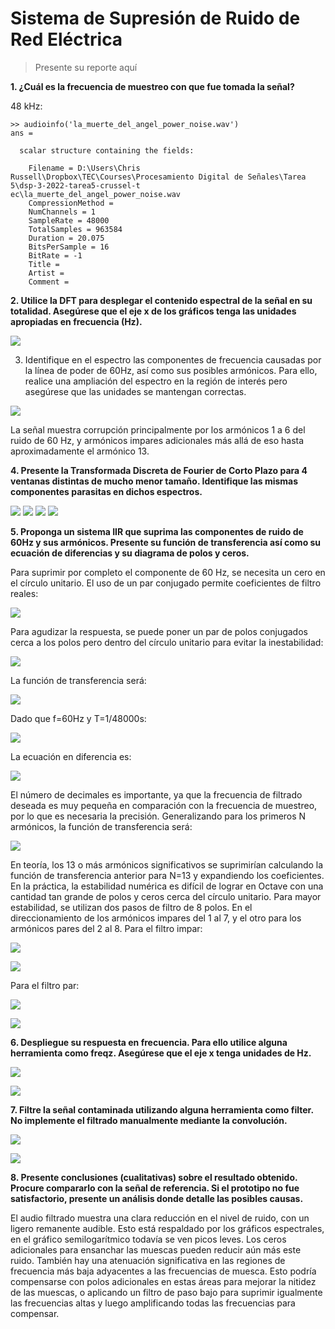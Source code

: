 # Sistema de Supresión de Ruido de Red Eléctrica

> Presente su reporte aquí

**1.	¿Cuál es la frecuencia de muestreo con que fue tomada la señal?**

48 kHz:
```
>> audioinfo('la_muerte_del_angel_power_noise.wav')
ans =

  scalar structure containing the fields:

    Filename = D:\Users\Chris Russell\Dropbox\TEC\Courses\Procesamiento Digital de Señales\Tarea 5\dsp-3-2022-tarea5-crussel-t
ec\la_muerte_del_angel_power_noise.wav
    CompressionMethod =
    NumChannels = 1
    SampleRate = 48000
    TotalSamples = 963584
    Duration = 20.075
    BitsPerSample = 16
    BitRate = -1
    Title =
    Artist =
    Comment =
```

**2.	Utilice la DFT para desplegar el contenido espectral de la señal en su totalidad. Asegúrese que el eje x de los gráficos tenga las unidades apropiadas en frecuencia (Hz).**

![](figure1.png)

3.	Identifique en el espectro las componentes de frecuencia causadas por la línea de poder de 60Hz, así como sus posibles armónicos. Para ello, realice una ampliación del espectro en la región de interés pero asegúrese que las unidades se mantengan correctas.

![](figure2.png)

La señal muestra corrupción principalmente por los armónicos 1 a 6 del ruido de 60 Hz, y armónicos impares adicionales más allá de eso hasta aproximadamente el armónico 13.

**4.	Presente la Transformada Discreta de Fourier de Corto Plazo para 4 ventanas distintas de mucho menor tamaño. Identifique las mismas componentes parasitas en dichos espectros.**

![](figure3.png)
![](figure4.png)
![](figure5.png)
![](figure6.png)

**5.	Proponga un sistema IIR que suprima las componentes de ruido de 60Hz y sus armónicos. Presente su función de transferencia así como su ecuación de diferencias y su diagrama de polos y ceros.**

Para suprimir por completo el componente de 60 Hz, se necesita un cero en el círculo unitario. El uso de un par conjugado permite coeficientes de filtro reales:

![](eq1.png)

Para agudizar la respuesta, se puede poner un par de polos conjugados cerca a los polos pero dentro del círculo unitario para evitar la inestabilidad:

![](eq2.png)

La función de transferencia será:

![](eq3.png)

Dado que f=60Hz y T=1/48000s:

![](eq4.png)

La ecuación en diferencia es:

![](eq5.png)

El número de decimales es importante, ya que la frecuencia de filtrado deseada es muy pequeña en comparación con la frecuencia de muestreo, por lo que es necesaria la precisión.
Generalizando para los primeros N armónicos, la función de transferencia será:

![](eq6.png)

En teoría, los 13 o más armónicos significativos se suprimirían calculando la función de transferencia anterior para N=13 y expandiendo los coeficientes. En la práctica, la estabilidad numérica es difícil de lograr en Octave con una cantidad tan grande de polos y ceros cerca del círculo unitario.
Para mayor estabilidad, se utilizan dos pasos de filtro de 8 polos. En el direccionamiento de los armónicos impares del 1 al 7, y el otro para los armónicos pares del 2 al 8.
Para el filtro impar:

![](eq7.png)

![](figure7.png)

Para el filtro par:

![](eq8.png)

![](figure8.png)

**6.	Despliegue su respuesta en frecuencia. Para ello utilice alguna herramienta como freqz. Asegúrese que el eje x tenga unidades de Hz.**

![](figure9.png)

![](figure10.png)

**7.	Filtre la señal contaminada utilizando alguna herramienta como filter. No implemente el filtrado manualmente mediante la convolución.**

![](figure11.png)

![](figure12.png)

**8.	Presente conclusiones (cualitativas) sobre el resultado obtenido. Procure compararlo con la señal de referencia. Si el prototipo no fue satisfactorio, presente un análisis donde detalle las posibles causas.**

El audio filtrado muestra una clara reducción en el nivel de ruido, con un ligero remanente audible. Esto está respaldado por los gráficos espectrales, en el gráfico semilogarítmico todavía se ven picos leves. Los ceros adicionales para ensanchar las muescas pueden reducir aún más este ruido.
También hay una atenuación significativa en las regiones de frecuencia más baja adyacentes a las frecuencias de muesca. Esto podría compensarse con polos adicionales en estas áreas para mejorar la nitidez de las muescas, o aplicando un filtro de paso bajo para suprimir igualmente las frecuencias altas y luego amplificando todas las frecuencias para compensar.